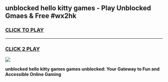 
## unblocked hello kitty games - Play Unblocked Gmaes & Free #wx2hk
<h3>
<a href="https://premium.freeplayer.one?title=unblocked_hello_kitty_games&ref=01M">CLICK TO PLAY</a></h3>
<hr>

<h3>
<a href="https://premium.freeplayer.one?title=unblocked_hello_kitty_games&ref=01M">CLICK 2 PLAY</a>
  
</h3>

<a href="https://premium.freeplayer.one?title=unblocked_hello_kitty_games&ref=01M"><img src="https://clearcache.store/games.png"></a>


**unblocked hello kitty games games unblocked: Your Gateway to Fun and Accessible Online Gaming**
